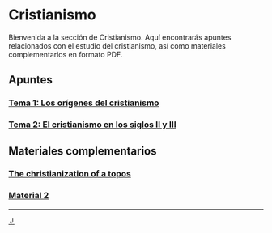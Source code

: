 # Cristianismo

Bienvenida a la sección de Cristianismo. Aquí encontrarás apuntes relacionados con el estudio del cristianismo, así como materiales complementarios en formato PDF.

## Apuntes

### [Tema 1: Los orígenes del cristianismo](https://dh4ih.github.io/mcr1/cristianismo/apuntes/crmo_t1)
### [Tema 2: El cristianismo en los siglos II y III](https://dh4ih.github.io/mcr1/cristianismo/apuntes/crmo_t2)

## Materiales complementarios

### [The christianization of a topos](https://dh4ih.github.io/mcr1/cristianismo/materiales/christianization.pdf)

### [Material 2](materiales/material2.pdf)
---

[↲](../)
